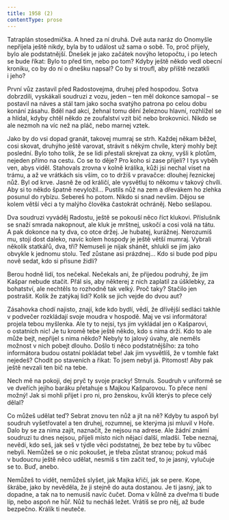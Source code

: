 ```yaml
---
title: 1958 (2)
contentType: prose
---
```


  

Tatraplán stosedmička. A hned za ní druhá. Dvě auta naráz do Onomyšle nepřijela ještě nikdy, byla by to událost už sama o sobě. To, proč přijely, bylo ale podstatnější. Dnešek je jako začátek novýho letopočtu, i po letech se bude říkat: Bylo to před tim, nebo po tom? Kdyby ještě někdo vedl obecní kroniku, co by do ní o dnešku napsal? Co by si troufl, aby příště nezatkli i jeho?

První vůz zastavil před Radostovejma, druhej před hospodou. Sotva dobrzdili, vyskákali soudruzi z vozu, jeden – ten měl dokonce samopal – se postavil na náves a stál tam jako socha svatýho patrona po celou dobu konání zásahu. Bděl nad akcí, žehnal tomu dění železnou hlavní, rozhlížel se a hlídal, kdyby chtěl někdo ze zoufalství vzít bič nebo brokovnici. Nikdo se ale nezmoh na víc než na pláč, nebo marnej vztek.

Jako by do vsi dopad granát, takovej mumraj se strh. Každej někam běžel, cosi skovat, druhýho ještě varovat, strávit s někým chvíle, který mohly bejt poslední. Bylo toho tolik, že se lidi přestali skrejvat za okny, vyšli k plotům, nejeden přímo na cestu. Co se to děje? Pro koho si zase přijeli? I tys vyběh ven, abys viděl. Stahovals zrovna v kolně králíka, kůži jsi nechal viset na trámu, a až ve vrátkách sis všim, co to držíš v pravačce: dlouhej řeznickej nůž. Byl od krve. Jasně že od králičí, ale vysvětluj to někomu v takový chvíli. Aby si to někdo špatně nevyložil… Pustils nůž na zem a dřevákem ho zlehka posunul do rybízu. Sebereš ho potom. Nikdo si snad nevšim. Dějou se kolem větší věci a ty malýho člověka častokrát ochráněj. Nebo sešlapou.

Dva soudruzi vyváděj Radostu, ještě se pokouší něco říct klukovi. Příslušník se snaží smrada nakopnout, ale kluk je mrštnej, uskočí a cosi volá na tátu. A pak dokonce na ty dva, co otce držej. Je hubatej, kurážnej. Nerozumíš mu, stojí dost daleko, navíc kolem hospody je ještě větší mumraj. Vybrali několik statkářů, dva, tři? Nemuseli je nijak shánět, shlukli se jim jako obvykle k jednomu stolu. Teď zůstane asi prázdnej… Kdo si bude pod pípu nově sedat, kdo si přisune židli?

Berou hodně lidí, tos nečekal. Nečekals ani, že přijedou podruhý, že jim Kašpar nebude stačit. Přál sis, aby některej z nich zaplatil za úšklebky, za bohatství, ale nechtěls to rozhodně tak velký. Proč taky? Stačilo jen postrašit. Kolik že zatýkaj lidí? Kolik se jich vejde do dvou aut?

Zásahovka chodí najisto, znají, kde kdo bydlí, vědí, že dřívější sedláci takhle v podvečer rozkládají svoje moudra v hospodě. Maj ve vsi informátora! projela tebou myšlenka. Ale ty to nejsi, tys jim vykládal jen o Kašparovi, o ostatních nic! Je tu kromě tebe ještě někdo, kdo s nima drží. Kdo to ale může bejt, nepřijel s nima někdo? Nebyly to jalový úvahy, ale neměls možnost v nich pobejt dlouho. Došlo ti něco podstatnějšího: za toho informátora budou ostatní pokládat tebe! Jak jim vysvětlíš, že v tomhle fakt nejedeš? Chodit po staveních a řikat: To jsem nebyl já. Pitomost! Aby pak ještě nevzali ten bič na tebe.

Nech mě na pokoji, dej pryč ty svoje pracky! Strnuls. Soudruh v uniformě se ve dveřích jejího baráku přetahuje s Majkou Kašparovou. To přece není možný! Jak si mohli přijet i pro ni, pro ženskou, kvůli kterýs to přece celý dělal?

Co můžeš udělat teď? Sebrat znovu ten nůž a jít na ně? Kdyby tu aspoň byl soudruh vyšetřovatel a ten druhej, rozumnej, se kterýma jsi mluvil v Hoře. Dalo by se za nima zajít, naznačit, že nejsou na adrese. Ale žádní známí soudruzi tu dnes nejsou, přijeli místo nich nějací další, mladší. Tebe neznaj, nevědí, kdo seš, jak seš v týdle věci podstatnej, že bez tebe by tu vůbec nebyli. Nemůžeš se o nic pokoušet, je třeba zůstat stranou; pokud máš v budoucnu ještě něco udělat, nesmíš s tím začít teď, to je jasný, vylučuje se to. Buď, anebo.

Nemůžeš to vidět, nemůžeš slyšet, jak Majka křičí, jak se pere. Kope, škrábe, jako by nevěděla, že ji stejně do auta dostanou. Je ti jasný, jak to dopadne, a tak na to nemusíš navíc čučet. Doma v kůlně za dveřma ti bude líp, nebo aspoň ne hůř. Nůž tu necháš ležet. Vrátíš se pro něj, až bude bezpečno. Králík ti neuteče.
